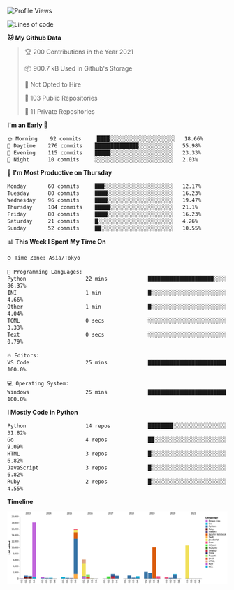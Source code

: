 <!--START_SECTION:waka-->
![Profile Views](http://img.shields.io/badge/Profile%20Views-1-blue)

![Lines of code](https://img.shields.io/badge/From%20Hello%20World%20I%27ve%20Written-77854%20lines%20of%20code-blue)

**🐱 My Github Data** 

> 🏆 200 Contributions in the Year 2021
 > 
> 📦 900.7 kB Used in Github's Storage 
 > 
> 🚫 Not Opted to Hire
 > 
> 📜 103 Public Repositories 
 > 
> 🔑 11 Private Repositories  
 > 
**I'm an Early 🐤** 

```text
🌞 Morning    92 commits     ████░░░░░░░░░░░░░░░░░░░░░   18.66% 
🌆 Daytime    276 commits    ██████████████░░░░░░░░░░░   55.98% 
🌃 Evening    115 commits    █████░░░░░░░░░░░░░░░░░░░░   23.33% 
🌙 Night      10 commits     ░░░░░░░░░░░░░░░░░░░░░░░░░   2.03%

```
📅 **I'm Most Productive on Thursday** 

```text
Monday       60 commits     ███░░░░░░░░░░░░░░░░░░░░░░   12.17% 
Tuesday      80 commits     ████░░░░░░░░░░░░░░░░░░░░░   16.23% 
Wednesday    96 commits     ████░░░░░░░░░░░░░░░░░░░░░   19.47% 
Thursday     104 commits    █████░░░░░░░░░░░░░░░░░░░░   21.1% 
Friday       80 commits     ████░░░░░░░░░░░░░░░░░░░░░   16.23% 
Saturday     21 commits     █░░░░░░░░░░░░░░░░░░░░░░░░   4.26% 
Sunday       52 commits     ██░░░░░░░░░░░░░░░░░░░░░░░   10.55%

```


📊 **This Week I Spent My Time On** 

```text
⌚︎ Time Zone: Asia/Tokyo

💬 Programming Languages: 
Python                   22 mins             █████████████████████░░░░   86.37% 
INI                      1 min               █░░░░░░░░░░░░░░░░░░░░░░░░   4.66% 
Other                    1 min               █░░░░░░░░░░░░░░░░░░░░░░░░   4.04% 
TOML                     0 secs              ░░░░░░░░░░░░░░░░░░░░░░░░░   3.33% 
Text                     0 secs              ░░░░░░░░░░░░░░░░░░░░░░░░░   0.79%

🔥 Editors: 
VS Code                  25 mins             █████████████████████████   100.0%

💻 Operating System: 
Windows                  25 mins             █████████████████████████   100.0%

```

**I Mostly Code in Python** 

```text
Python                   14 repos            ████████░░░░░░░░░░░░░░░░░   31.82% 
Go                       4 repos             ██░░░░░░░░░░░░░░░░░░░░░░░   9.09% 
HTML                     3 repos             █░░░░░░░░░░░░░░░░░░░░░░░░   6.82% 
JavaScript               3 repos             █░░░░░░░░░░░░░░░░░░░░░░░░   6.82% 
Ruby                     2 repos             █░░░░░░░░░░░░░░░░░░░░░░░░   4.55%

```


**Timeline**

![Chart not found](https://raw.githubusercontent.com/takuan-osho/takuan-osho/master/charts/bar_graph.png) 


<!--END_SECTION:waka-->
